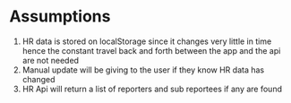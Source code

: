 # Assumptions
1. HR data is stored on localStorage since it changes very little in time hence the constant travel back and forth between the app and the api are not needed
2. Manual update will be giving to the user if they know HR data has changed
3. HR Api will return a list of reporters and sub reportees if any are found